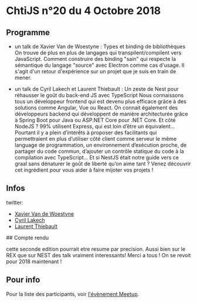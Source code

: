<!--VarStream
title=ChtiJS #20
description=Découvrez le contenu du ChtiJS n°20 avec les présentations \
de Xavier Coiffard, Cyril Lakech et Laurent Thiebault .
published=2019-01-10 19:00:00
keywords.+=NodeJS
keywords.+=Types
keywords.+=Chtijs
keywords.+=Binding
keywords.+=NestJS
keywords.+=TypeScript
lang=fr
location=FR
-->

# ChtiJS n°20 du 4 Octobre 2018

## Programme

- un talk de Xavier Van de Woestyne : Types et binding de bibliothèques
On trouve de plus en plus de langages qui transpilent/compilent vers JavaScript. Comment construire des
binding "sain" qui respecte la sémantique du langage "source" avec Electron comme cas d'usage.
Il s'agit d'un retour d'expérience sur un projet que je suis en train de mener.

- un talk de Cyril Lakech et Laurent Thiebault : Un zeste de Nest pour réhausser le goût du back-end JS avec TypeScript
Nous connaissons tous un développeur frontend qui est devenu plus efficace grâce à des solutions comme Angular, Vue ou React. On connait également des développeurs backend qui développent de manière architecturée grâce à Spring Boot pour Java ou ASP.NET Core pour .NET Core. Et côté NodeJS ? 99% utilisent Express, qui est loin d’être un équivalent… Pourtant il y a plein d’intérêts à proposer des facilitants qui permettraient en plus d’utiliser côté client comme serveur le même language de programmation, un environnement d’exécution proche, de partager du code commun, d’ajouter un contrôle statique du code à la compilation avec TypeScript… Et si NestJS était notre guide vers ce graal sans dénaturer le goût de liberté qu’on aime tant ? Venez découvrir cet ingrédient pour vous aider à faire mijoter vos projets !

## Infos

twitter:
- [Xavier Van de Woestyne](https://twitter.com/vdwxv?lang=fr)
- [Cyril Lakech](https://twitter.com/cyril_lakech)
- [Laurent Thiebault](https://twitter.com/lauthieb)

## Compte rendu

cette seconde edition pourrait etre resume par precision. Aussi bien sur le REX que sur NEST des talk vraiment interessants!
Merci a tous ! On se revoit pour 2018 maintenant !


## Pour info

Pour la liste des participants, voir
 [l'évènement Meetup](https://www.meetup.com/fr-FR/FranceJS/events/256095092/).

